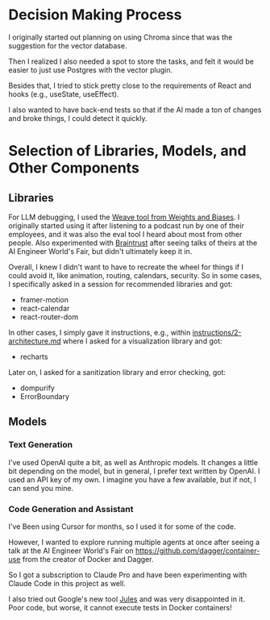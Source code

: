# Decision Making Process

I originally started out planning on using Chroma since that was the suggestion for the vector database. 

Then I realized I also needed a spot to store the tasks, and felt it would be easier to just use Postgres with the vector plugin.

Besides that, I tried to stick pretty close to the requirements of React and hooks (e.g., useState, useEffect).

I also wanted to have back-end tests so that if the AI made a ton of changes and broke things, I could detect it quickly. 



# Selection of Libraries, Models, and Other Components

## Libraries

For LLM debugging, I used the [Weave tool from Weights and Biases](https://wandb.ai). I originally started using it after listening to a podcast run by one of their employees, and it was also the eval tool I heard about most from other people. Also experimented with [Braintrust](https://www.braintrust.dev/) after seeing talks of theirs at the AI Engineer World's Fair, but didn't ultimately keep it in. 

Overall, I knew I didn't want to have to recreate the wheel for things if I could avoid it, like animation, routing, calendars, security. So in some cases, I specifically asked in a session for recommended libraries and got:

- framer-motion
- react-calendar
- react-router-dom

In other cases, I simply gave it instructions, e.g., within [instructions/2-architecture.md](instructions/2-architecture.md) where I asked for a visualization library and got:

- recharts

Later on, I asked for a sanitization library and error checking, got:

- dompurify
- ErrorBoundary

## Models

### Text Generation
I've used OpenAI quite a bit, as well as Anthropic models. It changes a little bit depending on the model, but in general, I prefer text written by OpenAI. I used an API key of my own. I imagine you have a few available, but if not, I can send you mine. 

### Code Generation and Assistant

I've Been using Cursor for months, so I used it for some of the code. 

However, I wanted to explore running multiple agents at once after seeing a talk at the AI Engineer World's Fair on https://github.com/dagger/container-use from the creator of Docker and Dagger. 

So I got a subscription to Claude Pro and have been experimenting with Claude Code in this project as well.

I also tried out Google's new tool [Jules](https://jules.google.com) and was very disappointed in it. Poor code, but worse, it cannot execute tests in Docker containers! 
